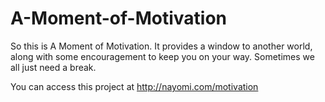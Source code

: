 A-Moment-of-Motivation
======================
So this is A Moment of Motivation. It provides a window to another world, along 
with some encouragement to keep you on your way. Sometimes we all just need a break.

You can access this project at http://nayomi.com/motivation
